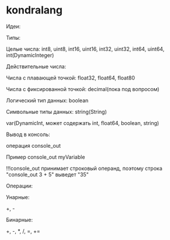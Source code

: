 # kondralang

Идеи:

Типы:

Целые числа: int8, uint8, int16, uint16, int32, uint32, int64, uint64, int(DynamicInteger)

Действительные числа:

Числа с плавающей точкой: float32, float64, float80

Числа с фиксированной точкой: decimal(пока под вопросом)

Логический тип данных: boolean

Символьные типы данных: string(String)

var(DynamicInt, может содержать int, float64, boolean, string)

Вывод в консоль:

операция console_out

Пример console_out myVariable

!!!console_out принимает строковый операнд, поэтому строка "console_out 3 + 5" выведет "35"

Операции:

Унарные:

+, -

Бинарные:

+, -, *, /, =, +=


